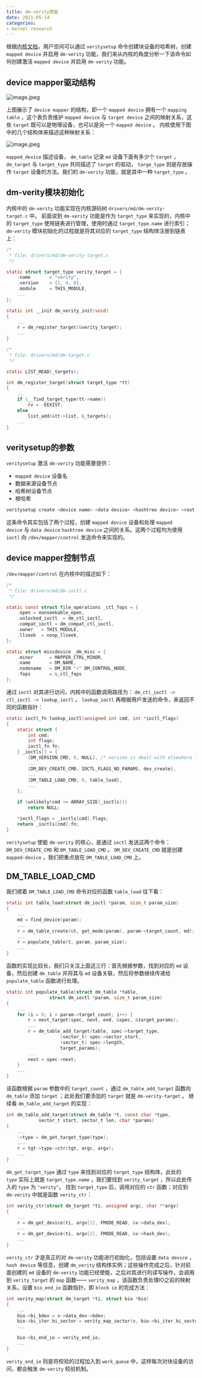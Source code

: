 ```yaml
---
title: dm-verity使能
date: 2021-05-14
categories:
- kernel research
---
```



根据[内核文档](https://www.kernel.org/doc/html/latest/admin-guide/device-mapper/verity.html#example)，用户空间可以通过 `veritysetup` 命令创建块设备的哈希树，创建 `mapped device` 并启用 `dm-verity` 功能，我们来从内核的角度分析一下该命令如何创建激活 `mapped device` 并启用 `dm-verity` 功能。

## device mapper驱动结构

![image.jpeg](https://cdn.nlark.com/yuque/0/2021/jpeg/1679957/1620971139058-94938b70-2252-41dc-9919-0b2baf482e48.jpeg#height=576&id=LbJNA&name=image.jpeg&originHeight=631&originWidth=593&originalType=binary&size=54650&status=done&style=none&width=541)

上图展示了 `device mapper` 的结构，即一个 `mapped device` 拥有一个 `mapping table` ，这个表负责维护 `mapped device` 与 `target device` 之间的映射关系，这些 `target` 既可以是物理设备，也可以是另一个 `mapped device` 。
内核使用下图中的几个结构体来描述这种映射关系：

![image.jpeg](https://cdn.nlark.com/yuque/0/2021/jpeg/1679957/1620972275115-b1afc057-14ec-4c70-9edf-1ba76861b428.jpeg#height=683&id=pgOrG&name=image.jpeg&originHeight=683&originWidth=721&originalType=binary&size=156516&status=done&style=none&width=721)

`mapped_device` 描述设备， `dm_table` 记录 `md` 设备下面有多少个 `target` ， `dm_target` 与 `target_type` 共同描述了 `target` 的驱动， `targe_type` 则是存放操作 `target` 设备的方法。我们的 `dm-verity` 功能，就是其中一种 `target_type` 。

## dm-verity模块初始化

内核中的 `dm-verity` 功能实现在内核源码树 `drivers/md/dm-verity-target.c` 中。
前面说到 `dm-verity` 功能是作为 `target_type` 来实现的，内核中的 `target_type` 使用链表进行管理，使用时通过 `target_type.name` 进行索引； `dm-verity` 模块初始化的过程就是将其对应的 `target_type` 结构体注册到链表上：

```c
/*
 * file: drivers/md/dm-verity-target.c
 */

static struct target_type verity_target = {
    .name       = "verity",
    .version    = {1, 4, 0},
    .module     = THIS_MODULE,
    ...
};

static int __init dm_verity_init(void)
{
    ...
    r = dm_register_target(&verity_target);
    ...
}
```

```c
/*
 * file: drivers/md/dm-target.c
 */

static LIST_HEAD(_targets);

int dm_register_target(struct target_type *tt)
{
    ...
    if (__find_target_type(tt->name))
        rv = -EEXIST;
    else
        list_add(&tt->list, &_targets);
    ...
}
```

## veritysetup的参数

`veritysetup` 激活 `dm-verity` 功能需要提供：

- `mapped device` 设备名
- 数据来源设备节点
- 哈希树设备节点
- 根哈希

```bash
veritysetup create <device name> <data device> <hashtree device> <root hash>
```

这条命令其实包括了两个过程，创建 `mapped device` 设备和处理 `mapped device` 与 `data device` `hashtree device` 之间的关系。这两个过程均为使用 `ioctl` 向 `/dev/mapper/control` 发送命令来实现的。

## device mapper控制节点

`/dev/mapper/control` 在内核中的描述如下：

```c
/*
 * file: drivers/md/dm-ioctl.c
 */

static const struct file_operations _ctl_fops = {
    .open = nonseekable_open,
    .unlocked_ioctl  = dm_ctl_ioctl,
    .compat_ioctl = dm_compat_ctl_ioctl,
    .owner   = THIS_MODULE,
    .llseek  = noop_llseek,
};

static struct miscdevice _dm_misc = {
    .minor      = MAPPER_CTRL_MINOR,
    .name       = DM_NAME,
    .nodename   = DM_DIR "/" DM_CONTROL_NODE,
    .fops       = &_ctl_fops
};
```

通过 `ioctl` 对其进行访问，内核中的函数调用路径为： `dm_ctl_ioctl -> ctl_ioctl -> lookup_ioctl` 。 `lookup_ioctl` 再根据用户发送的命令，来返回不同的函数指针：

```c
static ioctl_fn lookup_ioctl(unsigned int cmd, int *ioctl_flags)
{
    static struct {
        int cmd;
        int flags;
        ioctl_fn fn;
    } _ioctls[] = {
        {DM_VERSION_CMD, 0, NULL}, /* version is dealt with elsewhere */
        ...
        {DM_DEV_CREATE_CMD, IOCTL_FLAGS_NO_PARAMS, dev_create},
        ...
        {DM_TABLE_LOAD_CMD, 0, table_load},
        ...
    };

    if (unlikely(cmd >= ARRAY_SIZE(_ioctls)))
        return NULL;

    *ioctl_flags = _ioctls[cmd].flags;
    return _ioctls[cmd].fn;
}
```

`veritysetup` 使能 `dm-verity` 的核心，是通过 `ioctl` 发送这两个命令： `DM_DEV_CREATE_CMD` 和 `DM_TABLE_LOAD_CMD` 。 `DM_DEV_CREATE_CMD` 就是创建 `mapped-device` ，我们把重点放在 `DM_TABLE_LOAD_CMD` 上。

## DM_TABLE_LOAD_CMD

我们顺着 `DM_TABLE_LOAD_CMD` 命令对应的函数 `table_load` 往下看：

```c
static int table_load(struct dm_ioctl *param, size_t param_size)
{
    ...
    md = find_device(param);
    ...
    r = dm_table_create(&t, get_mode(param), param->target_count, md);
    ...
    r = populate_table(t, param, param_size);
    ...
}
```

函数的实现比较长，我们只关注上面这三行：首先根据参数，找到对应的 `md` 设备，然后创建 `dm_table` 并将其与 `md` 设备关联，然后将参数继续传递给 `populate_table` 函数进行处理。

```c
static int populate_table(struct dm_table *table,
                struct dm_ioctl *param, size_t param_size)
{
    ...
    for (i = 0; i < param->target_count; i++) {
        r = next_target(spec, next, end, &spec, &target_params);
        ...
        r = dm_table_add_target(table, spec->target_type,
                    (sector_t) spec->sector_start,
                    (sector_t) spec->length,
                    target_params);
        ...
        next = spec->next;
    }
    ...
}
```

该函数根据 `param` 参数中的 `target_count` ，通过 `dm_table_add_target` 函数向 `dm_table` 添加 `target` ；此处我们要添加的 `target` 就是 `dm-verity-target` 。
继续看 `dm_table_add_target` 的实现：

```c
int dm_table_add_target(struct dm_table *t, const char *type,
            sector_t start, sector_t len, char *params)
{
    ...
    ->type = dm_get_target_type(type);
    ...
    r = tgt->type->ctr(tgt, argc, argv);
    ...
}
```

`dm_get_target_type` 通过 `type` 来找到对应的 `target_type` 结构体，此处的 `type` 实际上就是 `target_type.name` ，我们要找到 `verity_target` ，所以此处传入的 `type` 为 `"verity"`。
找到 `target_type` 后，调用对应的 `ctr` 函数；对应到 `dm-verity` 中就是函数 `verity_ctr`：

```c
int verity_ctr(struct dm_target *ti, unsigned argc, char **argv)
{
    ...
    r = dm_get_device(ti, argv[1], FMODE_READ, &v->data_dev);
    ...
    r = dm_get_device(ti, argv[2], FMODE_READ, &v->hash_dev);
    ...
}
```

`verity_ctr` 才是真正的对 `dm-verity` 功能进行初始化，包括设置 `data device` ， `hash device` 等信息，创建 `dm_verity` 结构体实例；这些操作完成之后，针对前面创建的 `md` 设备的 `dm-verity` 功能已经使能，之后对其进行的读写操作，会调用到 `verity_target` 的 `map` 函数—— `verity_map` ，该函数负责处理IO之前的映射关系，设置 `bio_end_io` 函数指针，即 `block io` 的完成方法：

```c
int verity_map(struct dm_target *ti, struct bio *bio)
{
    ...
    bio->bi_bdev = v->data_dev->bdev;
    bio->bi_iter.bi_sector = verity_map_sector(v, bio->bi_iter.bi_sector);
    ...

    bio->bi_end_io = verity_end_io;
    ...
}
```

`verity_end_io` 则是将校验的过程加入到 `work_queue` 中，这样每次对块设备的访问，都会触发 `dm-verity` 校验机制。
